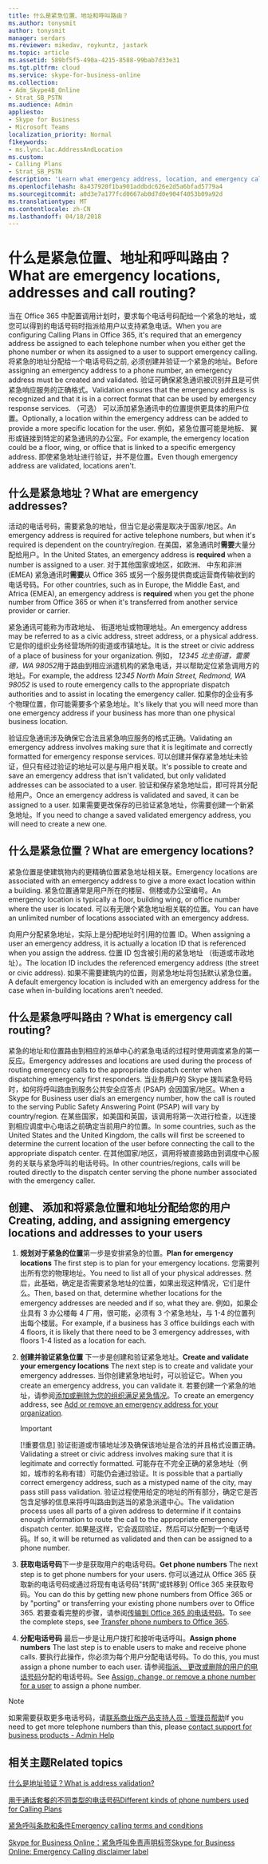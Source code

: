 ```yaml
---
title: 什么是紧急位置、地址和呼叫路由？
ms.author: tonysmit
author: tonysmit
manager: serdars
ms.reviewer: mikedav, roykuntz, jastark
ms.topic: article
ms.assetid: 589bf5f5-490a-4215-8588-99bab7d33e31
ms.tgt.pltfrm: cloud
ms.service: skype-for-business-online
ms.collection:
- Adm_Skype4B_Online
- Strat_SB_PSTN
ms.audience: Admin
appliesto:
- Skype for Business
- Microsoft Teams
localization_priority: Normal
f1keywords:
- ms.lync.lac.AddressAndLocation
ms.custom:
- Calling Plans
- Strat_SB_PSTN
description: 'Learn what emergency address, location, and emergency call routing are, and how to plan and assign them to your users. '
ms.openlocfilehash: 8a437920f1ba901addbdc626e2d5a6bfad5779a4
ms.sourcegitcommit: a0d3e7a177fcd0667ab0d7d0e904f4053b09a92d
ms.translationtype: MT
ms.contentlocale: zh-CN
ms.lasthandoff: 04/18/2018
---
```

# <a name="what-are-emergency-locations-addresses-and-call-routing"></a><span data-ttu-id="42121-103">什么是紧急位置、地址和呼叫路由？</span><span class="sxs-lookup"><span data-stu-id="42121-103">What are emergency locations, addresses and call routing?</span></span>

<span data-ttu-id="42121-104">当在 Office 365 中配置调用计划时，要求每个电话号码配给一个紧急的地址，或您可以得到的电话号码时指派给用户以支持紧急电话。</span><span class="sxs-lookup"><span data-stu-id="42121-104">When you are configuring Calling Plans in Office 365, it's required that an emergency address be assigned to each telephone number when you either get the phone number or when its assigned to a user to support emergency calling.</span></span> <span data-ttu-id="42121-105">将紧急的地址分配给一个电话号码之前, 必须创建并验证一个紧急的地址。</span><span class="sxs-lookup"><span data-stu-id="42121-105">Before assigning an emergency address to a phone number, an emergency address must be created and validated.</span></span> <span data-ttu-id="42121-106">验证可确保紧急通讯被识别并且是可供紧急响应服务的正确格式。</span><span class="sxs-lookup"><span data-stu-id="42121-106">Validation ensures that the emergency address is recognized and that it is in a correct format that can be used by emergency response services.</span></span> <span data-ttu-id="42121-107">（可选） 可以添加紧急通讯中的位置提供更具体的用户位置。</span><span class="sxs-lookup"><span data-stu-id="42121-107">Optionally, a location within the emergency address can be added to provide a more specific location for the user.</span></span> <span data-ttu-id="42121-108">例如，紧急位置可能是地板、 翼形或链接到特定的紧急通讯的办公室。</span><span class="sxs-lookup"><span data-stu-id="42121-108">For example, the emergency location could be a floor, wing, or office that is linked to a specific emergency address.</span></span> <span data-ttu-id="42121-109">即使紧急地址进行验证，并不是位置。</span><span class="sxs-lookup"><span data-stu-id="42121-109">Even though emergency address are validated, locations aren't.</span></span>
  
## <a name="what-are-emergency-addresses"></a><span data-ttu-id="42121-110">什么是紧急地址？</span><span class="sxs-lookup"><span data-stu-id="42121-110">What are emergency addresses?</span></span>

<span data-ttu-id="42121-111">活动的电话号码，需要紧急的地址，但当它是必需是取决于国家/地区。</span><span class="sxs-lookup"><span data-stu-id="42121-111">An emergency address is required for active telephone numbers, but when it's required is dependent on the country/region.</span></span> <span data-ttu-id="42121-112">在美国，紧急通讯时**需要**大量分配给用户。</span><span class="sxs-lookup"><span data-stu-id="42121-112">In the United States, an emergency address is **required** when a number is assigned to a user.</span></span> <span data-ttu-id="42121-113">对于其他国家或地区，如欧洲、 中东和非洲 (EMEA) 紧急通讯时**需要**从 Office 365 或另一个服务提供商或运营商传输收到的电话号码。</span><span class="sxs-lookup"><span data-stu-id="42121-113">For other countries, such as in Europe, the Middle East, and Africa (EMEA), an emergency address is **required** when you get the phone number from Office 365 or when it's transferred from another service provider or carrier.</span></span>
  
<span data-ttu-id="42121-114">紧急通讯可能称为市政地址、 街道地址或物理地址。</span><span class="sxs-lookup"><span data-stu-id="42121-114">An emergency address may be referred to as a civic address, street address, or a physical address.</span></span> <span data-ttu-id="42121-115">它是你的组织业务经营场所的街道或市镇地址。</span><span class="sxs-lookup"><span data-stu-id="42121-115">It is the street or civic address of a place of business for your organization.</span></span> <span data-ttu-id="42121-116">例如， *12345 北主街道，雷蒙德，WA 98052*用于路由到相应派遣机构的紧急电话，并以帮助定位紧急调用方的地址。</span><span class="sxs-lookup"><span data-stu-id="42121-116">For example, the address  *12345 North Main Street, Redmond, WA 98052*  is used to route emergency calls to the appropriate dispatch authorities and to assist in locating the emergency caller.</span></span> <span data-ttu-id="42121-117">如果你的企业有多个物理位置，你可能需要多个紧急地址。</span><span class="sxs-lookup"><span data-stu-id="42121-117">It's likely that you will need more than one emergency address if your business has more than one physical business location.</span></span>
  
<span data-ttu-id="42121-118">验证应急通讯涉及确保它合法且紧急响应服务的格式正确。</span><span class="sxs-lookup"><span data-stu-id="42121-118">Validating an emergency address involves making sure that it is legitimate and correctly formatted for emergency response services.</span></span> <span data-ttu-id="42121-119">可以创建并保存紧急地址未验证，但只有经过验证的地址可以是与用户相关联。</span><span class="sxs-lookup"><span data-stu-id="42121-119">It's possible to create and save an emergency address that isn't validated, but only validated addresses can be associated to a user.</span></span> <span data-ttu-id="42121-120">验证和保存紧急地址后，即可将其分配给用户。</span><span class="sxs-lookup"><span data-stu-id="42121-120">Once an emergency address is validated and saved, it can be assigned to a user.</span></span> <span data-ttu-id="42121-121">如果需要更改保存的已验证紧急地址，你需要创建一个新紧急地址。</span><span class="sxs-lookup"><span data-stu-id="42121-121">If you need to change a saved validated emergency address, you will need to create a new one.</span></span>
  
## <a name="what-are-emergency-locations"></a><span data-ttu-id="42121-122">什么是紧急位置？</span><span class="sxs-lookup"><span data-stu-id="42121-122">What are emergency locations?</span></span>

<span data-ttu-id="42121-123">紧急位置是使建筑物内的更精确位置紧急地址相关联。</span><span class="sxs-lookup"><span data-stu-id="42121-123">Emergency locations are associated with an emergency address to give a more exact location within a building.</span></span> <span data-ttu-id="42121-124">紧急位置通常是用户所在的楼层、侧楼或办公室编号。</span><span class="sxs-lookup"><span data-stu-id="42121-124">An emergency location is typically a floor, building wing, or office number where the user is located.</span></span> <span data-ttu-id="42121-125">可以有无限个紧急地址相关联的位置。</span><span class="sxs-lookup"><span data-stu-id="42121-125">You can have an unlimited number of locations associated with an emergency address.</span></span> 
  
<span data-ttu-id="42121-126">向用户分配紧急地址，实际上是分配地址时引用的位置 ID。</span><span class="sxs-lookup"><span data-stu-id="42121-126">When assigning a user an emergency address, it is actually a location ID that is referenced when you assign the address.</span></span> <span data-ttu-id="42121-127">位置 ID 包含被引用的紧急地址 （街道或市政地址）。</span><span class="sxs-lookup"><span data-stu-id="42121-127">The location ID includes the referenced emergency address (the street or civic address).</span></span> <span data-ttu-id="42121-128">如果不需要建筑内的位置，则紧急地址将包括默认紧急位置。</span><span class="sxs-lookup"><span data-stu-id="42121-128">A default emergency location is included with an emergency address for the case when in-building locations aren't needed.</span></span> 
  
## <a name="what-is-emergency-call-routing"></a><span data-ttu-id="42121-129">什么是紧急呼叫路由？</span><span class="sxs-lookup"><span data-stu-id="42121-129">What is emergency call routing?</span></span>

<span data-ttu-id="42121-130">紧急的地址和位置路由到相应的派单中心的紧急电话的过程时使用调度紧急的第一反应。</span><span class="sxs-lookup"><span data-stu-id="42121-130">Emergency addresses and locations are used during the process of routing emergency calls to the appropriate dispatch center when dispatching emergency first responders.</span></span> <span data-ttu-id="42121-131">当业务用户的 Skype 拨叫紧急号码时，如何将呼叫路由到服务公共安全应答点 (PSAP) 会因国家/地区。</span><span class="sxs-lookup"><span data-stu-id="42121-131">When a Skype for Business user dials an emergency number, how the call is routed to the serving Public Safety Answering Point (PSAP) will vary by country/region.</span></span> <span data-ttu-id="42121-132">在某些国家，如美国和英国，该调用将第一次进行检查，以连接到相应调度中心电话之前确定当前用户的位置。</span><span class="sxs-lookup"><span data-stu-id="42121-132">In some countries, such as the United States and the United Kingdom, the calls will first be screened to determine the current location of the user before connecting the call to the appropriate dispatch center.</span></span> <span data-ttu-id="42121-133">在其他国家/地区，调用将被直接路由到调度中心服务的关联与紧急呼叫的电话号码。</span><span class="sxs-lookup"><span data-stu-id="42121-133">In other countries/regions, calls will be routed directly to the dispatch center serving the phone number associated with the emergency caller.</span></span>
  
## <a name="creating-adding-and-assigning-emergency-locations-and-addresses-to-your-users"></a><span data-ttu-id="42121-134">创建、 添加和将紧急位置和地址分配给您的用户</span><span class="sxs-lookup"><span data-stu-id="42121-134">Creating, adding, and assigning emergency locations and addresses to your users</span></span>

1. <span data-ttu-id="42121-135">**规划对于紧急的位置**第一步是安排紧急的位置。</span><span class="sxs-lookup"><span data-stu-id="42121-135">**Plan for emergency locations** The first step is to plan for your emergency locations.</span></span> <span data-ttu-id="42121-136">您需要列出所有您的物理地址。</span><span class="sxs-lookup"><span data-stu-id="42121-136">You need to list all of your physical addresses.</span></span> <span data-ttu-id="42121-137">然后，此基础，确定是否需要紧急地址的位置，如果出现这种情况，它们是什么。</span><span class="sxs-lookup"><span data-stu-id="42121-137">Then, based on that, determine whether locations for the emergency addresses are needed and if so, what they are.</span></span> <span data-ttu-id="42121-138">例如，如果企业具有 3 办公楼每 4 厂用，很可能，必须有 3 个紧急地址，与 1-4 的位置列出每个楼层。</span><span class="sxs-lookup"><span data-stu-id="42121-138">For example, if a business has 3 office buildings each with 4 floors, it is likely that there need to be 3 emergency addresses, with floors 1-4 listed as a location for each.</span></span>
    
2. <span data-ttu-id="42121-139">**创建并验证紧急位置** 下一步是创建和验证紧急地址。</span><span class="sxs-lookup"><span data-stu-id="42121-139">**Create and validate your emergency locations** The next step is to create and validate your emergency addresses.</span></span> <span data-ttu-id="42121-140">当你创建紧急地址时，可以验证它。</span><span class="sxs-lookup"><span data-stu-id="42121-140">When you create an emergency address, you can validate it.</span></span> <span data-ttu-id="42121-141">若要创建一个紧急的地址，请参阅[添加或删除为您的组织满足紧急情况](add-or-remove-an-emergency-address-for-your-organization.md)。</span><span class="sxs-lookup"><span data-stu-id="42121-141">To create an emergency address, see [Add or remove an emergency address for your organization](add-or-remove-an-emergency-address-for-your-organization.md).</span></span>
    
    > [!IMPORTANT]
    > <span data-ttu-id="42121-142">[!重要信息] 验证街道或市镇地址涉及确保该地址是合法的并且格式设置正确。</span><span class="sxs-lookup"><span data-stu-id="42121-142">Validating a street or civic address involves making sure that it is legitimate and correctly formatted.</span></span> <span data-ttu-id="42121-143">可能存在不完全正确的紧急地址（例如，城市的名称有错）可能仍会通过验证。</span><span class="sxs-lookup"><span data-stu-id="42121-143">It is possible that a partially correct emergency address, such as a mistyped name of the city, may pass still pass validation.</span></span> <span data-ttu-id="42121-144">验证过程使用给定的地址的所有部分，确定它是否包含足够的信息来将呼叫路由到适当的紧急派遣中心。</span><span class="sxs-lookup"><span data-stu-id="42121-144">The validation process uses all parts of a given address to determine if it contains enough information to route the call to the appropriate emergency dispatch center.</span></span> <span data-ttu-id="42121-145">如果是这样，它会返回验证，然后可以分配到一个电话号码。</span><span class="sxs-lookup"><span data-stu-id="42121-145">If so, it will be returned as validated and then can be assigned to a phone number.</span></span> 
  
3. <span data-ttu-id="42121-146">**获取电话号码**下一步是获取用户的电话号码。</span><span class="sxs-lookup"><span data-stu-id="42121-146">**Get phone numbers** The next step is to get phone numbers for your users.</span></span> <span data-ttu-id="42121-147">你可以通过从 Office 365 获取新的电话号码或通过将现有电话号码"转网"或转移到 Office 365 来获取号码。</span><span class="sxs-lookup"><span data-stu-id="42121-147">You can do this by getting new phone numbers from Office 365 or by "porting" or transferring your existing phone numbers over to Office 365.</span></span> <span data-ttu-id="42121-148">若要查看完整的步骤，请参阅[传输到 Office 365 的电话号码](transfer-phone-numbers-to-office-365.md)。</span><span class="sxs-lookup"><span data-stu-id="42121-148">To see the complete steps, see [Transfer phone numbers to Office 365](transfer-phone-numbers-to-office-365.md).</span></span>
    
4. <span data-ttu-id="42121-149">**分配电话号码** 最后一步是让用户拨打和接听电话呼叫。</span><span class="sxs-lookup"><span data-stu-id="42121-149">**Assign phone numbers** The last step is to enable users to make and receive phone calls.</span></span> <span data-ttu-id="42121-150">要执行此操作，你必须为每个用户分配电话号码。</span><span class="sxs-lookup"><span data-stu-id="42121-150">To do this, you must assign a phone number to each user.</span></span> <span data-ttu-id="42121-151">请参阅[指派、 更改或删除的用户的电话号码](assign-change-or-remove-a-phone-number-for-a-user.md)分配的电话号码。</span><span class="sxs-lookup"><span data-stu-id="42121-151">See [Assign, change, or remove a phone number for a user](assign-change-or-remove-a-phone-number-for-a-user.md) to assign a phone number.</span></span>

> [!NOTE]
> <span data-ttu-id="42121-152">如果需要获取更多电话号码，请[联系商业版产品支持人员 - 管理员帮助](https://support.office.com/article/32a17ca7-6fa0-4870-8a8d-e25ba4ccfd4b)</span><span class="sxs-lookup"><span data-stu-id="42121-152">If you need to get more telephone numbers than this, please [contact support for business products - Admin Help](https://support.office.com/article/32a17ca7-6fa0-4870-8a8d-e25ba4ccfd4b)</span></span>

    
## <a name="related-topics"></a><span data-ttu-id="42121-153">相关主题</span><span class="sxs-lookup"><span data-stu-id="42121-153">Related topics</span></span>
[<span data-ttu-id="42121-154">什么是地址验证？</span><span class="sxs-lookup"><span data-stu-id="42121-154">What is address validation?</span></span>](what-is-address-validation.md)

[<span data-ttu-id="42121-155">用于通话套餐的不同类型的电话号码</span><span class="sxs-lookup"><span data-stu-id="42121-155">Different kinds of phone numbers used for Calling Plans</span></span>](different-kinds-of-phone-numbers-used-for-calling-plans.md)

[<span data-ttu-id="42121-156">紧急呼叫条款和条件</span><span class="sxs-lookup"><span data-stu-id="42121-156">Emergency calling terms and conditions</span></span>](../what-are-calling-plans-in-office-365/emergency-calling-terms-and-conditions.md)

[<span data-ttu-id="42121-157">Skype for Business Online：紧急呼叫免责声明标签</span><span class="sxs-lookup"><span data-stu-id="42121-157">Skype for Business Online: Emergency Calling disclaimer label</span></span>](https://go.microsoft.com/fwlink/?LinkID=692099)

  
 